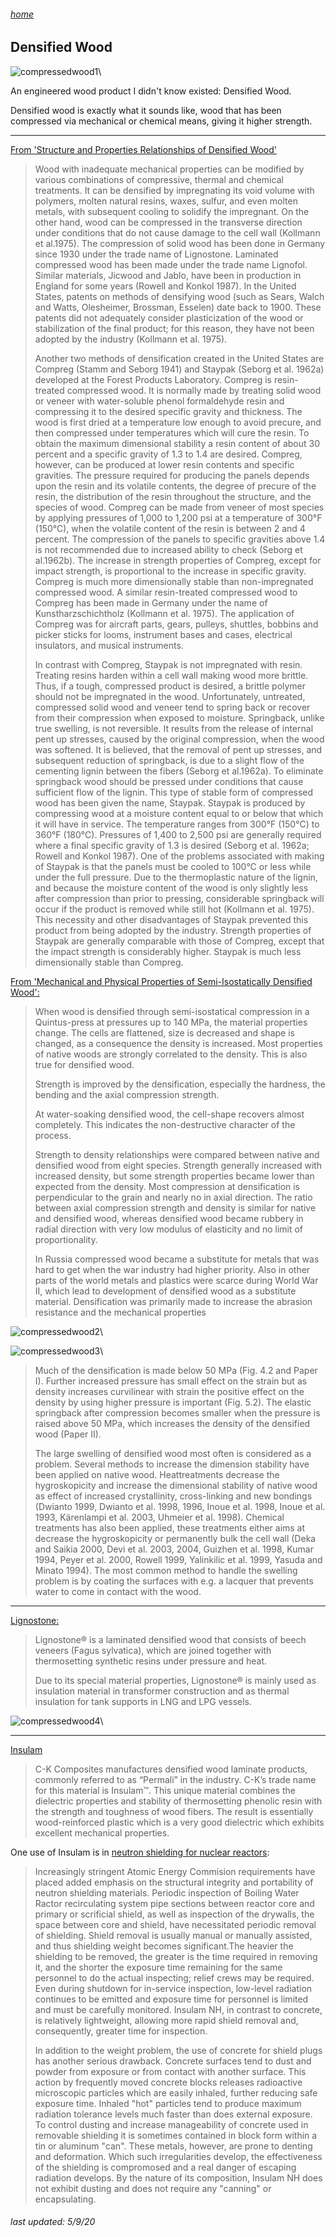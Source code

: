 ###### [home](/index.html)
## Densified Wood

![compressedwood1](compressedwood1.PNG)\

An engineered wood product I didn't know existed: Densified Wood.

Densified wood is exactly what it sounds like, wood that has been compressed via mechanical or chemical means, giving it higher strength.

---

[From 'Structure and Properties Relationships of Densified Wood']()
>Wood with inadequate mechanical properties can be modified by various combinations of
compressive, thermal and chemical treatments. It can be densified by impregnating its void
volume with polymers, molten natural resins, waxes, sulfur, and even molten metals, with
subsequent cooling to solidify the impregnant. On the other hand, wood can be compressed in
the transverse direction under conditions that do not cause damage to the cell wall (Kollmann et
al.1975). The compression of solid wood has been done in Germany since 1930 under the trade
name of Lignostone. Laminated compressed wood has been made under the trade name
Lignofol. Similar materials, Jicwood and Jablo, have been in production in England for some
years (Rowell and Konkol 1987). In the United States, patents on methods of densifying wood
(such as Sears, Walch and Watts, Olesheimer, Brossman, Esselen) date back to 1900. These
patents did not adequately consider plasticization of the wood or stabilization of the final
product; for this reason, they have not been adopted by the industry (Kollmann et al. 1975).
>
>Another two methods of densification created in the United States are Compreg (Stamm
and Seborg 1941) and Staypak (Seborg et al. 1962a) developed at the Forest Products
Laboratory. Compreg is resin-treated compressed wood. It is normally made by treating solid
wood or veneer with water-soluble phenol formaldehyde resin and compressing it to the desired
specific gravity and thickness. The wood is first dried at a temperature low enough to avoid precure, and then compressed under temperatures which will cure the resin. To obtain the maximum
dimensional stability a resin content of about 30 percent and a specific gravity of 1.3 to 1.4 are
desired. Compreg, however, can be produced at lower resin contents and specific gravities. The
pressure required for producing the panels depends upon the resin and its volatile contents, the
degree of precure of the resin, the distribution of the resin throughout the structure, and the
species of wood. Compreg can be made from veneer of most species by applying pressures of
1,000 to 1,200 psi at a temperature of 300°F (150°C), when the volatile content of the resin is
between 2 and 4 percent. The compression of the panels to specific gravities above 1.4 is not
recommended due to increased ability to check (Seborg et al.1962b). The increase in strength
properties of Compreg, except for impact strength, is proportional to the increase in specific gravity. Compreg is much more dimensionally stable than non-impregnated compressed wood. A
similar resin-treated compressed wood to Compreg has been made in Germany under the name
of Kunstharzschichtholz (Kollmann et al. 1975). The application of Compreg was for aircraft
parts, gears, pulleys, shuttles, bobbins and picker sticks for looms, instrument bases and cases,
electrical insulators, and musical instruments.
>
>In contrast with Compreg, Staypak is not impregnated with resin. Treating resins harden
within a cell wall making wood more brittle. Thus, if a tough, compressed product is desired, a
brittle polymer should not be impregnated in the wood. Unfortunately, untreated, compressed
solid wood and veneer tend to spring back or recover from their compression when exposed to
moisture. Springback, unlike true swelling, is not reversible. It results from the release of internal
pent up stresses, caused by the original compression, when the wood was softened. It is believed,
that the removal of pent up stresses, and subsequent reduction of springback, is due to a slight
flow of the cementing lignin between the fibers (Seborg et al.1962a). To eliminate springback
wood should be pressed under conditions that cause sufficient flow of the lignin. This type of
stable form of compressed wood has been given the name, Staypak. Staypak is produced by
compressing wood at a moisture content equal to or below that which it will have in service. The
temperature ranges from 300°F (150°C) to 360°F (180°C). Pressures of 1,400 to 2,500 psi are
generally required where a final specific gravity of 1.3 is desired (Seborg et al. 1962a; Rowell
and Konkol 1987). One of the problems associated with making of Staypak is that the panels
must be cooled to 100°C or less while under the full pressure. Due to the thermoplastic nature of
the lignin, and because the moisture content of the wood is only slightly less after compression
than prior to pressing, considerable springback will occur if the product is removed while still
hot (Kollmann et al. 1975). This necessity and other disadvantages of Staypak prevented this
product from being adopted by the industry. Strength properties of Staypak are generally
comparable with those of Compreg, except that the impact strength is considerably higher.
Staypak is much less dimensionally stable than Compreg.


[From 'Mechanical and Physical Properties of Semi-Isostatically Densified Wood':](https://www.diva-portal.org/smash/get/diva2:991172/FULLTEXT01.pdf)
>When wood is densified through semi-isostatical compression in a Quintus-press at
pressures up to 140 MPa, the material properties change. The cells are flattened, size is
decreased and shape is changed, as a consequence the density is increased. Most
properties of native woods are strongly correlated to the density. This is also true for
densified wood.
>
>Strength is improved by the densification, especially the hardness, the bending and the
axial compression strength.
>
>At water-soaking densified wood, the cell-shape recovers almost completely. This
indicates the non-destructive character of the process.
>
>Strength to density relationships were compared between native and densified wood
from eight species. Strength generally increased with increased density, but some
strength properties became lower than expected from the density. Most compression
at densification is perpendicular to the grain and nearly no in axial direction. The ratio
between axial compression strength and density is similar for native and densified
wood, whereas densified wood became rubbery in radial direction with very low
modulus of elasticity and no limit of proportionality.
>
>In Russia compressed wood became a substitute for metals that was hard to get when the war
industry had higher priority. Also in other parts of the world metals and plastics were
scarce during World War II, which lead to development of densified wood as a
substitute material. Densification was primarily made to increase the abrasion
resistance and the mechanical properties

![compressedwood2](compressedwood2.PNG)\

![compressedwood3](compressedwood3.PNG)\

>Much of the densification is made below 50 MPa (Fig. 4.2 and Paper I). Further
increased pressure has small effect on the strain but as density increases curvilinear
with strain the positive effect on the density by using higher pressure is important (Fig.
5.2). The elastic springback after compression becomes smaller when the pressure is
raised above 50 MPa, which increases the density of the densified wood (Paper II).
>
>The large swelling of densified wood most often is considered as a problem. Several
methods to increase the dimension stability have been applied on native wood. Heattreatments decrease the hygroskopicity and increase the dimensional stability of native
wood as effect of increased crystallinity, cross-linking and new bondings (Dwianto
1999, Dwianto et al. 1998, 1996, Inoue et al. 1998, Inoue et al. 1993, Kärenlampi et al.
2003, Uhmeier et al. 1998). Chemical treatments has also been applied, these
treatments either aims at decrease the hygroskopicity or permanently bulk the cell wall
(Deka and Saikia 2000, Devi et al. 2003, 2004, Guizhen et al. 1998, Kumar 1994, Peyer
et al. 2000, Rowell 1999, Yalinkilic et al. 1999, Yasuda and Minato 1994). The most
common method to handle the swelling problem is by coating the surfaces with e.g. a lacquer that prevents water to come in contact with the wood.

---

[Lignostone:](https://www.roechling-industrial.com/us/materials/composites/datasheet-materials/lignostoner-transformerwoodr-/-lignostoner-cryogenic)
>Lignostone® is a laminated densified wood that consists of beech veneers (Fagus sylvatica), which are joined together with thermosetting synthetic resins under pressure and heat.
>
>Due to its special material properties, Lignostone® is mainly used as insulation material in transformer construction and as thermal insulation for tank supports in LNG and LPG vessels.

![compressedwood4](compressedwood4.PNG)\

---

[Insulam](https://www.ckcomposites.com/insulam-dielectrics/)
>C-K Composites manufactures densified wood laminate products, commonly referred to as “Permali” in the industry.  C-K’s trade name for this material is Insulam™. This unique material combines the dielectric properties and stability of thermosetting phenolic resin with the strength and toughness of wood fibers. The result is essentially wood-reinforced plastic which is a very good dielectric which exhibits excellent mechanical properties.

One use of Insulam is in [neutron shielding for nuclear reactors](https://www.ckcomposites.com/files/documents/Biological_Neutron_Shielding.pdf):
>Increasingly stringent Atomic Energy Commision requirements have placed added emphasis on the structural integrity and portability of neutron shielding materials. Periodic inspection of Boiling Water Ractor recirculating system pipe sections between reactor core and primary or scrificial shield, as well as inspection of the drywalls, the space between core and shield, have necessitated periodic removal of shielding. Shield removal is usually manual or manually assisted, and thus shielding weight becomes significant.The heavier the shielding to be removed, the greater is the time required in removing it, and the shorter the exposure time remaining for the same personnel to do the actual inspecting; relief crews may be required. Even during shutdown for in-service inspection, low-level radiation continues to be emitted and exposure time for personnel is limited and must be carefully monitored. Insulam NH, in contrast to concrete, is relatively lightweight, allowing more rapid shield removal and, consequently, greater time for inspection.
>
>In addition to the weight problem, the use of concrete for shield plugs has another serious drawback. Concrete surfaces tend to dust and powder from exposure or from contact with another surface. This action by frequently moved concrete blocks releases radioactive microscopic particles which are easily inhaled, further reducing safe exposure time. Inhaled "hot" particles tend to produce maximum radiation tolerance levels much faster than does external exposure. To control dusting and increase manageability of concrete used in removable shielding it is sometimes contained in block form within a tin or aluminum "can". These metals, however, are prone to denting and deformation. Which such irregularities develop, the effectiveness of the shielding is compromosed and a real danger of escaping radiation develops. By the nature of its composition, Insulam NH does not exhibit dusting and does not require any "canning" or encapsulating.

###### *last updated: 5/9/20*

